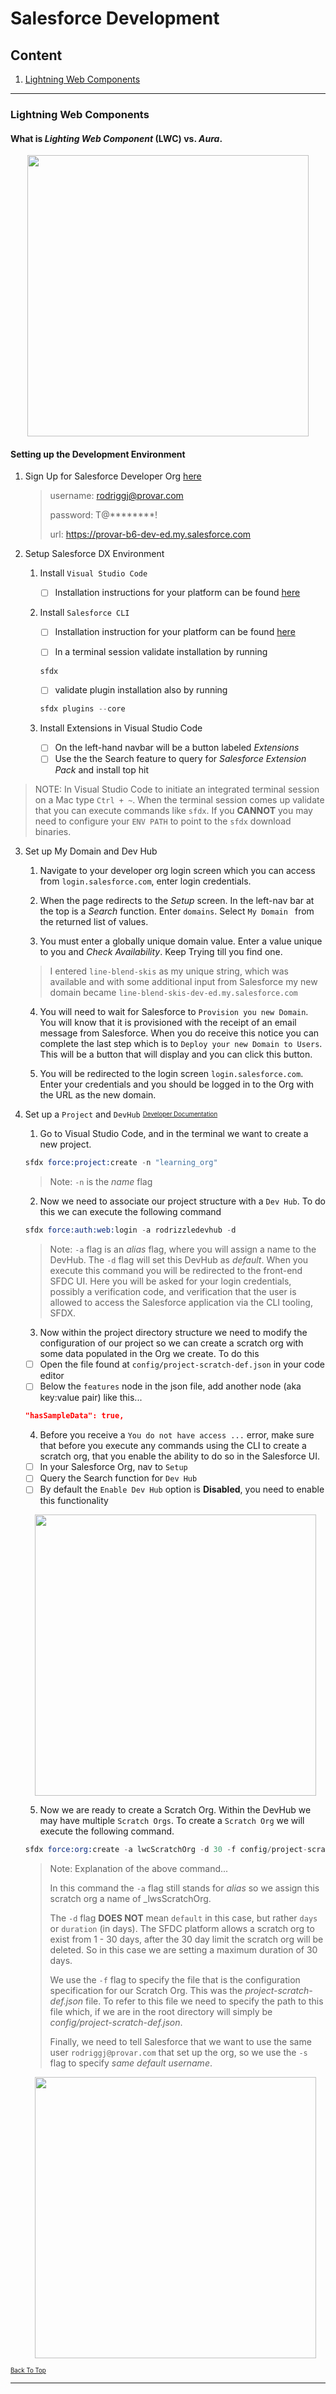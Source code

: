 # Salesforce Development

## Content
1. [Lightning Web Components](https://github.com/rodriggj/saleforce_dev#lightning-web-components)

---- 
### Lightning Web Components

#### What is _Lighting Web Component_ (LWC) vs. _Aura_. 
<p align="center"><img src="https://user-images.githubusercontent.com/8760590/143132486-776d36e0-2b80-4d67-b152-f38aa5fa037c.png" width="450"></p>

#### Setting up the Development Environment 

1. Sign Up for Salesforce Developer Org [here](https://developer.salesforce.com/signup)
    > username: rodriggj@provar.com
    >
    > password: T@********!
    >
    > url: https://provar-b6-dev-ed.my.salesforce.com

2. Setup Salesforce DX Environment

    1. Install `Visual Studio Code`
        - [ ] Installation instructions for your platform can be found [here](https://code.visualstudio.com/download)

    2. Install `Salesforce CLI`
        - [ ] Installation instruction for your platform can be found [here](https://developer.salesforce.com/tools/sfdxcli)

        - [ ] In a terminal session validate installation by running 

        ```s
        sfdx
        ```

        - [ ] validate plugin installation also by running 

        ```s
        sfdx plugins --core
        ```

    3. Install Extensions in Visual Studio Code
        - [ ] On the left-hand navbar will be a button labeled _Extensions_
        - [ ] Use the the Search feature to query for _Salesforce Extension Pack_ and install top hit

> NOTE: In Visual Studio Code to initiate an integrated terminal session on a Mac type `Ctrl + ~`. When the terminal session comes up validate that you can execute commands like `sfdx`. If you **CANNOT** you may need to configure your `ENV PATH` to point to the `sfdx` download binaries. 

3. Set up My Domain and Dev Hub

    1. Navigate to your developer org login screen which you can access from `login.salesforce.com`, enter login credentials.

    2. When the page redirects to the _Setup_ screen. In the left-nav bar at the top is a _Search_ function. Enter `domains`. Select `My Domain ` from the returned list of values.

    3. You must enter a globally unique domain value. Enter a value unique to you and _Check Availability_. Keep Trying till you find one.

    > I entered `line-blend-skis` as my unique string, which was available and with some additional input from Salesforce my new domain became `line-blend-skis-dev-ed.my.salesforce.com`

    4. You will need to wait for Salesforce to `Provision you new Domain`. You will know that it is provisioned with the receipt of an email message from Salesforce. When you do receive this notice you can complete the last step which is to `Deploy your new Domain to Users`. This will be a button that will display and you can click this button. 

    5. You will be redirected to the login screen `login.salesforce.com`. Enter your credentials and you should be logged in to the Org with the URL as the new domain. 

4. Set up a `Project` and `DevHub` <sup><sub>[Developer Documentation](https://developer.salesforce.com/docs/atlas.en-us.234.0.sfdx_dev.meta/sfdx_dev/sfdx_dev_scratch_orgs.htm)</sup></sub>

    1. Go to Visual Studio Code, and in the terminal we want to create a new project. 

    ```s
    sfdx force:project:create -n "learning_org"
    ```

    > Note: `-n` is the _name_ flag

    2. Now we need to associate our project structure with a `Dev Hub`. To do this we can execute the following command

    ```s
    sfdx force:auth:web:login -a rodrizzledevhub -d
    ```

    > Note: `-a` flag is an _alias_ flag, where you will assign a name to the DevHub. The `-d` flag will set this DevHub as _default_. When you execute this command you will be redirected to the front-end SFDC UI. Here you will be asked for your login credentials, possibly a verification code, and verification that the user is allowed to access the Salesforce application via the CLI tooling, SFDX. 

    3. Now within the project directory structure we need to modify the configuration of our project so we can create a scratch org with some data populated in the Org we create. To do this
    - [ ] Open the file found at `config/project-scratch-def.json` in your code editor
    - [ ] Below the `features` node in the json file, add another node (aka key:value pair) like this...
    
    ```json
    "hasSampleData": true,
    ```

    4. Before you receive a `You do not have access ...` error, make sure that before you execute any commands using the CLI to create a scratch org, that you enable the ability to do so in the Salesforce UI. 
    - [ ] In your Salesforce Org, nav to `Setup`
    - [ ] Query the Search function for `Dev Hub`
    - [ ] By default the `Enable Dev Hub` option is **Disabled**, you need to enable this functionality

    <p align="center"><img src="https://user-images.githubusercontent.com/8760590/143151064-0e5e460c-7427-48c2-a709-ad15e64f8bc9.png" width="450"></p>

    5. Now we are ready to create a Scratch Org. Within the DevHub we may have multiple `Scratch Orgs`. To create a `Scratch Org` we will execute the following command. 

    ```s 
    sfdx force:org:create -a lwcScratchOrg -d 30 -f config/project-scratch-def.json -s
    ```

    > Note: Explanation of the above command...
    >
    > In this command the `-a` flag still stands for _alias_ so we assign this scratch org a name of _lwsScratchOrg. 
    >
    > The `-d` flag **DOES NOT** mean `default` in this case, but rather `days` or `duration` (in days). The SFDC platform allows a scratch org to exist from 1 - 30 days, after the 30 day limit the scratch org will be deleted. So in this case we are setting a maximum duration of 30 days. 
    >
    > We use the `-f` flag to specify the file that is the configuration specification for our Scratch Org. This was the _project-scratch-def.json_ file. To refer to this file we need to specify the path to this file which, if we are in the root directory will simply be _config/project-scratch-def.json_. 
    >
    >Finally, we need to tell Salesforce that we want to use the same user `rodriggj@provar.com` that set up the org, so we use the `-s` flag to specify _same default username_.

    <p align="center"><img src="https://user-images.githubusercontent.com/8760590/143151330-29f134a3-c1f0-43dc-b71e-cc8a213067be.png" width="450"></p>

<sup><sub>[Back To Top](https://github.com/rodriggj/saleforce_dev#content)</sup><sub>

----